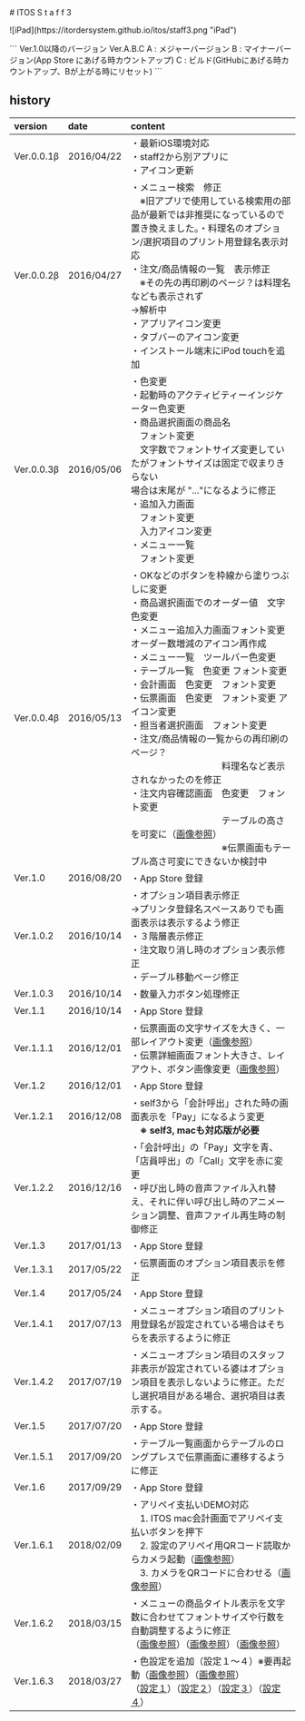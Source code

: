 <title>ITOS Self 3</title>
# ITOS S t a f f  3
<p class="center">
![iPad](https://itordersystem.github.io/itos/staff3.png "iPad")
</p>
```
Ver.1.0以降のバージョン
Ver.A.B.C
A : メジャーバージョン
B : マイナーバージョン(App Store にあげる時カウントアップ)
C : ビルド(GitHubにあげる時カウントアップ、Bが上がる時にリセット)
```

## history

| version | date | content |
|:--|:--|:--|
| Ver.0.0.1β | 2016/04/22 |・最新iOS環境対応<br>・staff2から別アプリに<br>・アイコン更新 |
| Ver.0.0.2β | 2016/04/27 |・メニュー検索　修正<br>　※旧アプリで使用している検索用の部品が最新では非推奨になっているので<br>置き換えました。・料理名のオプション/選択項目のプリント用登録名表示対応<br>・注文/商品情報の一覧　表示修正<br>　※その先の再印刷のページ？は料理名なども表示されず<br>    →解析中<br>・アプリアイコン変更<br>・タブバーのアイコン変更<br>・インストール端末にiPod touchを追加 |
| Ver.0.0.3β | 2016/05/06 |・色変更<br>・起動時のアクティビティーインジケーター色変更<br>・商品選択画面の商品名<br>　フォント変更　<br>　文字数でフォントサイズ変更していたがフォントサイズは固定で収まりきらない<br>場合は末尾が "..."になるように修正<br>・追加入力画面<br>　フォント変更<br>　入力アイコン変更<br>・メニュー一覧<br>　フォント変更 |
| Ver.0.0.4β | 2016/05/13 |・OKなどのボタンを枠線から塗りつぶしに変更<br>・商品選択画面でのオーダー値　文字色変更<br>・メニュー追加入力画面フォント変更<br>  オーダー数増減のアイコン再作成<br>・メニュー一覧　ツールバー色変更<br>・テーブル一覧　色変更 フォント変更<br>・会計画面　色変更　フォント変更<br>・伝票画面　色変更　フォント変更 アイコン変更<br>・担当者選択画面　フォント変更<br>・注文/商品情報の一覧からの再印刷のページ？　<br>　　　　　　　　　　料理名など表示されなかったのを修正<br>・注文内容確認画面　色変更　フォント変更<br>　　　　　　　　　　テーブルの高さを可変に（<a href="./histimage/20160513_1.png">画像参照</a>）<br>　　　　　　　　　　※伝票画面もテーブル高さ可変にできないか検討中 |
| Ver.1.0 | 2016/08/20 |・App Store 登録 |
| Ver.1.0.2 | 2016/10/14 |・オプション項目表示修正<br>    ->プリンタ登録名スペースありでも画面表示は表示するよう修正<br>・３階層表示修正<br>・注文取り消し時のオプション表示修正<br>・デーブル移動ページ修正|
| Ver.1.0.3 | 2016/10/14 |・数量入力ボタン処理修正 |
| Ver.1.1 | 2016/10/14 |・App Store 登録 |
| Ver.1.1.1 | 2016/12/01 |・伝票画面の文字サイズを大きく、一部レイアウト変更（<a href="./histimage/1_1_1_1.png">画像参照</a>）<br> ・伝票詳細画面フォント大きさ、レイアウト、ボタン画像変更（<a href="./histimage/1_1_1_2.png">画像参照</a>）|
| Ver.1.2 | 2016/12/01 |・App Store 登録 |
| Ver.1.2.1 | 2016/12/08 |・self3から「会計呼出」された時の画面表示を「Pay」になるよう変更<br>　**※ self3, macも対応版が必要** |
| Ver.1.2.2 | 2016/12/16 |・「会計呼出」の「Pay」文字を青、「店員呼出」の「Call」文字を赤に変更<br>・呼び出し時の音声ファイル入れ替え、それに伴い呼び出し時のアニメーション調整、音声ファイル再生時の制御修正 |
| Ver.1.3 | 2017/01/13 |・App Store 登録 |
| Ver.1.3.1 | 2017/05/22 |・伝票画面のオプション項目表示を修正|
| Ver.1.4 | 2017/05/24 |・App Store 登録 |
| Ver.1.4.1 | 2017/07/13 |・メニューオプション項目のプリント用登録名が設定されている場合はそちらを表示するように修正 |
| Ver.1.4.2 | 2017/07/19 |・メニューオプション項目のスタッフ非表示が設定されている婆はオプション項目を表示しないように修正。ただし選択項目がある場合、選択項目は表示する。 |
| Ver.1.5 | 2017/07/20 |・App Store 登録 |
| Ver.1.5.1 | 2017/09/20 |・テーブル一覧画面からテーブルのロングプレスで伝票画面に遷移するように修正 |
| Ver.1.6 | 2017/09/29 |・App Store 登録 |
| Ver.1.6.1 | 2018/02/09 |・アリペイ支払いDEMO対応<br>　1. ITOS mac会計画面でアリペイ支払いボタンを押下<br>　2. 設定のアリペイ用QRコード読取からカメラ起動（<a href="./histimage/1_6_1_1.png">画像参照</a>）<br>　3. カメラをQRコードに合わせる（<a href="./histimage/1_6_1_2.png">画像参照</a>）|
| Ver.1.6.2 | 2018/03/15 |・メニューの商品タイトル表示を文字数に合わせてフォントサイズや行数を自動調整するように修正<br>（<a href="./histimage/1_6_2_1.png">画像参照</a>）（<a href="./histimage/1_6_2_2.png">画像参照</a>）（<a href="./histimage/1_6_2_3.png">画像参照</a>）|
| Ver.1.6.3 | 2018/03/27 |・色設定を追加（設定１〜４）※要再起動（<a href="./histimage/1_6_3_1.png">画像参照</a>）（<a href="./histimage/1_6_3_2.png">画像参照</a>）<br>（<a href="./histimage/1_6_3_3.png">設定１</a>）（<a href="./histimage/1_6_3_4.png">設定２</a>）（<a href="./histimage/1_6_3_5.png">設定３</a>）（<a href="./histimage/1_6_3_6.png">設定４</a>）|
